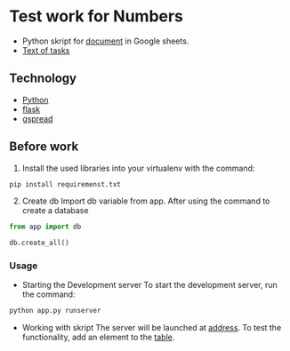 # Test work for Numbers
- Python skript for [document](https://docs.google.com/spreadsheets/d/1h_7txa8JYjEz_oQznGaMhvbkUBUXJqi3IpIVDA1WC9g/edit#gid=0) in Google sheets.
- [Text of tasks](https://soldigital.notion.site/soldigital/developer-5b79683045a64129a2625a19bfb0c944)

## Technology
- [Python](https://www.python.org/)
- [flask](https://flask.palletsprojects.com/en/2.1.x/)
- [gspread](https://docs.gspread.org/en/latest/)

## Before work
1. Install the used libraries into your virtualenv with the command:
```sh
pip install requiremenst.txt
```
2. Create db
Import db variable from app. After using the command to create a database

```py
from app import db

db.create_all()
```

### Usage
- Starting the Development server
To start the development server, run the command:
```sh
python app.py runserver
```

- Working with skript
The server will be launched at [address](http://127.0.0.1:5000/).
To test the functionality, add an element to the [table](https://docs.google.com/spreadsheets/d/1h_7txa8JYjEz_oQznGaMhvbkUBUXJqi3IpIVDA1WC9g/edit#gid=0).

